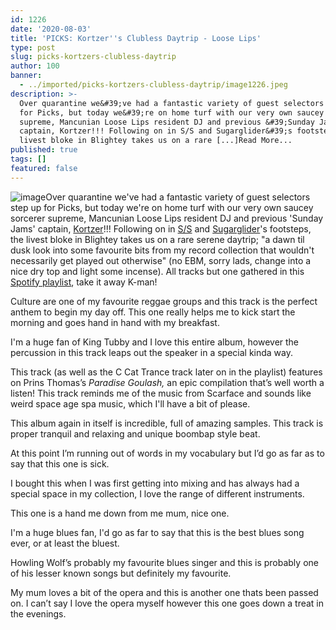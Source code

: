 ```yaml
---
id: 1226
date: '2020-08-03'
title: 'PICKS: Kortzer''s Clubless Daytrip - Loose Lips'
type: post
slug: picks-kortzers-clubless-daytrip
author: 100
banner:
  - ../imported/picks-kortzers-clubless-daytrip/image1226.jpeg
description: >-
  Over quarantine we&#39;ve had a fantastic variety of guest selectors step up
  for Picks, but today we&#39;re on home turf with our very own saucey sorcerer
  supreme, Mancunian Loose Lips resident DJ and previous &#39;Sunday Jams&#39;
  captain, Kortzer!!! Following on in S/S and Sugarglider&#39;s footsteps, the
  livest bloke in Blightey takes us on a rare [...]Read More...
published: true
tags: []
featured: false
---
```

![image](../../imported/picks-kortzers-clubless-daytrip/image1226.jpeg)Over quarantine we've had a fantastic variety of guest selectors step up for Picks, but today we're on home turf with our very own saucey sorcerer supreme, Mancunian Loose Lips resident DJ and previous 'Sunday Jams' captain, [Kortzer](http://loose-lips.co.uk/crew/kortzer)!!! Following on in [S/S](http://loose-lips.co.uk/blog/picks-sss-soul-funk-psych-rock-daytrip) and [Sugarglider](http://loose-lips.co.uk/blog/picks-the-sugargliders-lima-day-trip)'s footsteps, the livest bloke in Blightey takes us on a rare serene daytrip; "a dawn til dusk look into some favourite bits from my record collection that wouldn't necessarily get played out otherwise" (no EBM, sorry lads, change into a nice dry top and light some incense). All tracks but one gathered in this [Spotify playlist](https://open.spotify.com/playlist/6HE6CgE3QQKg5vDP51EJZQ?si=AGHjvchDQmqlkiR-PaNl-Q), take it away K-man!

Culture are one of my favourite reggae groups and this track is the perfect anthem to begin my day off. This one really helps me to kick start the morning and goes hand in hand with my breakfast. 

I'm a huge fan of King Tubby and I love this entire album, however the percussion in this track leaps out the speaker in a special kinda way. 

This track (as well as the C Cat Trance track later on in the playlist) features on Prins Thomas’s _Paradise Goulash,_ an epic compilation that’s well worth a listen! This track reminds me of the music from Scarface and sounds like weird space age spa music, which I'll have a bit of please. 

This album again in itself is incredible, full of amazing samples. This track is proper tranquil and relaxing and unique boombap style beat.

At this point I’m running out of words in my vocabulary but I’d go as far as to say that this one is sick.

I bought this when I was first getting into mixing and has always had a special space in my collection, I love the range of different instruments. 

This one is a hand me down from me mum, nice one. 

I'm a huge blues fan, I'd go as far to say that this is the best blues song ever, or at least the bluest. 

Howling Wolf’s probably my favourite blues singer and this is probably one of his lesser known songs but definitely my favourite.  

My mum loves a bit of the opera and this is another one thats been passed on. I can’t say I love the opera myself however this one goes down a treat in the evenings.